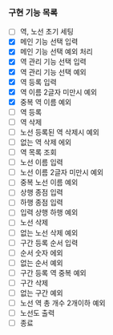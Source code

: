 ### 구현 기능 목록

- [ ] 역, 노선 초기 세팅
- [x] 메인 기능 선택 입력
- [x] 메인 기능 선택 예외 처리
- [x] 역 관리 기능 선택 입력
- [x] 역 관리 기능 선택 예외
- [x] 역 등록 입력
- [x] 역 이름 2글자 미만시 예외
- [x] 중복 역 이름 예외
- [ ] 역 등록
- [ ] 역 삭제
- [ ] 노선 등록된 역 삭제시 예외
- [ ] 없는 역 삭제 에외
- [ ] 역 목록 조회
- [ ] 노선 이름 입력
- [ ] 노선 이름 2글자 미만시 예외
- [ ] 중복 노선 이름 예외
- [ ] 상행 종점 입력
- [ ] 하행 종점 입력
- [ ] 입력 상행 하행 예외
- [ ] 노선 삭제
- [ ] 없는 노선 삭제 예외
- [ ] 구간 등록 순서 입력
- [ ] 순서 숫자 에외
- [ ] 없는 순서 예외
- [ ] 구간 등록 역 중복 예외
- [ ] 구간 삭제
- [ ] 없는 구간 예외
- [ ] 노선 역 총 개수 2개이하 예외
- [ ] 노선도 출력
- [ ] 종료